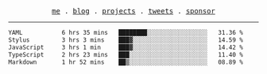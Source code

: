 <p align="center">
  <samp>
    <a href="https://everfu.org">me</a> .
    <a href="https://everfu.org/blog">blog</a> .
    <a href="https://everfu.org/github">projects</a> .
    <a href="https://twitter.com/everfu8">tweets</a> .
    <a href="https://everfu.org/sponsor">sponsor</a>
  </samp>
</p>

---

<!--START_SECTION:waka-->

```txt
YAML           6 hrs 35 mins   ████████░░░░░░░░░░░░░░░░░   31.36 %
Stylus         3 hrs 3 mins    ███▓░░░░░░░░░░░░░░░░░░░░░   14.59 %
JavaScript     3 hrs 1 min     ███▓░░░░░░░░░░░░░░░░░░░░░   14.42 %
TypeScript     2 hrs 23 mins   ███░░░░░░░░░░░░░░░░░░░░░░   11.40 %
Markdown       1 hr 52 mins    ██▒░░░░░░░░░░░░░░░░░░░░░░   08.89 %
```

<!--END_SECTION:waka-->
